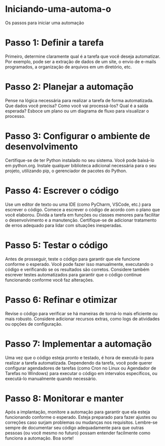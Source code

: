 # Iniciando-uma-automa-o
Os passos para iniciar uma automação

# Passo 1: Definir a tarefa
Primeiro, determine claramente qual é a tarefa que você deseja automatizar. Por exemplo, pode ser a extração de dados de um site, o envio de e-mails programados, a organização de arquivos em um diretório, etc.

# Passo 2: Planejar a automação
Pense na lógica necessária para realizar a tarefa de forma automatizada. Que dados você precisa? Como você vai processá-los? Qual é a saída esperada?
Esboce um plano ou um diagrama de fluxo para visualizar o processo.

# Passo 3: Configurar o ambiente de desenvolvimento
Certifique-se de ter Python instalado no seu sistema. Você pode baixá-lo em python.org.
Instale qualquer biblioteca adicional necessária para o seu projeto, utilizando pip, o gerenciador de pacotes do Python.

# Passo 4: Escrever o código
Use um editor de texto ou uma IDE (como PyCharm, VSCode, etc.) para escrever o código.
Comece a escrever o código de acordo com o plano que você elaborou. Divida a tarefa em funções ou classes menores para facilitar o desenvolvimento e a manutenção.
Certifique-se de adicionar tratamento de erros adequado para lidar com situações inesperadas.

# Passo 5: Testar o código
Antes de prosseguir, teste o código para garantir que ele funcione conforme o esperado. Você pode fazer isso manualmente, executando o código e verificando se os resultados são corretos.
Considere também escrever testes automatizados para garantir que o código continue funcionando conforme você faz alterações.

# Passo 6: Refinar e otimizar
Revise o código para verificar se há maneiras de torná-lo mais eficiente ou mais robusto.
Considere adicionar recursos extras, como logs de atividades ou opções de configuração.

# Passo 7: Implementar a automação
Uma vez que o código esteja pronto e testado, é hora de executá-lo para realizar a tarefa automatizada.
Dependendo da tarefa, você pode querer configurar agendadores de tarefas (como Cron no Linux ou Agendador de Tarefas no Windows) para executar o código em intervalos específicos, ou executá-lo manualmente quando necessário.

# Passo 8: Monitorar e manter
Após a implantação, monitore a automação para garantir que ela esteja funcionando conforme o esperado.
Esteja preparado para fazer ajustes ou correções caso surjam problemas ou mudanças nos requisitos.
Lembre-se sempre de documentar seu código adequadamente para que outras pessoas (ou você mesmo no futuro) possam entender facilmente como funciona a automação. Boa sorte!
